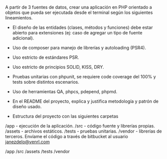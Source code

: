    A partir de 3 fuentes de datos, crear una aplicación en PHP orientado a objetos que pueda ser ejecutada desde el terminal según los siguientes lineamientos.

- El diseño de las entidades (clases, métodos y funciones) debe estar abierto para extensiones (ej: caso de agregar un tipo de fuente adicional).

- Uso de composer para manejo de librerías y autoloading (PSR4).

- Uso estricto de estándares PSR.

- Uso estricto de principios SOLID, KISS, DRY.

- Pruebas unitarias con phpunit, se requiere code coverage del 100% y tests sobre distintos escenarios.

- Uso de herramientas QA, phpcs, pdepend, phpmd.

- En el README del proyecto, explica y justifica metodología y patrón de diseño usado.

- Estructura del proyecto con las siguientes carpetas

/app - ejecución de la aplicación.
/src - código fuente y librerías propias.
/assets - archivos estáticos.
/tests - pruebas unitarias.
/vendor - librerías de terceros.
Envíame el código a través de bitbucket al usuario janezdelo@venrl.com

/app /src /assets /tests /vendor 
